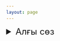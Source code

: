 ```yaml
---
layout: page
---
```



<details>
  <summary style="font-size: 24px;">Алғы сөз</summary>
  <div style="position: relative;">
  <img src="\assets\img\uzdik-logo.png" alt="Image" style="position: absolute; top: 30px; left: 0; width: 95px; height: 95px;">
</div>

<p style="text-align: center;"><b><i>Қош келдіңіз - Үздік Білімпаз!</i></b></p>
<p style="text-align: right;">
<i>Жаңа қадамдарыңыз оңынан болсын!<br>
Бағдарламалау білімдеріңіз шыңданып,<br>Биік белестерді бағындыру нәсіп етсін!<br><b>Әумин</b></i>
</p>

<p><i>Бұл бастаманың өмірге келуіне негізгі себеп &mdash; қаншама менен білім алған аяулы ұстаздар мен ізденімпаз жастардың басын бір платформаға жинап, тек курста алған білімдерімен шектелмей, оларды әрі қарай жетілдіру, жаңа тақырыптарды түсіндіру, қазақша пайдалы ресурстар мен контенттерді көбейту, осылайша қазағымның ілгері дамуына әсер ету!</i></p>

<p><i>Жалпы алғанда, енді қысқа мерзімді курстардың орнына, <b>“Үздік Github”</b> деп аталатын &mdash; жаңа үлгідегі, өзімнің бүкіл жобаларымды бір жерге жинап, оның ішінде өз курс сабақтарым (бағдарламалық негіздері, олимпиадаға дайындық, ҰБТ-ға дайындық), одан бөлек әлеуметтік (Үздіктер) және AI жобаларымда, тіпті анда-санда ой толғатып ой-жазбаларымда осында болып, әрдайым оңай қол жетімді бола алатын жеке авторлық жобаға қош келдіңіздер!</i></p>
</details>

